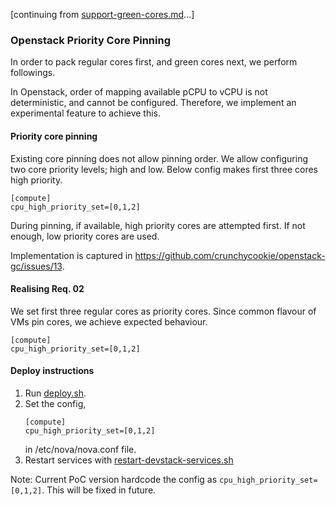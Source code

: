 [continuing from [support-green-cores.md](readme)...]
### Openstack Priority Core Pinning

In order to pack regular cores first, and green cores next, we perform followings.

In Openstack, order of mapping available pCPU to vCPU is not deterministic, and cannot be configured. Therefore, we 
implement an experimental feature to achieve this.

#### Priority core pinning

Existing core pinning does not allow pinning order. We allow configuring two core priority levels; high and low. Below config makes first three cores high priority.

```
[compute]
cpu_high_priority_set=[0,1,2]
```
During pinning, if available, high priority cores are attempted first. If not enough, low priority cores are used.

Implementation is captured in https://github.com/crunchycookie/openstack-gc/issues/13.

#### Realising Req. 02

We set first three regular cores as priority cores. Since common flavour of VMs pin cores, we achieve expected behaviour.

```
[compute]
cpu_high_priority_set=[0,1,2]
```

#### Deploy instructions
1. Run [deploy.sh](..%2F..%2Fdeploy.sh).
2. Set the config,
    ```
    [compute]
    cpu_high_priority_set=[0,1,2]
    ```
    in /etc/nova/nova.conf file.
3. Restart services with [restart-devstack-services.sh](..%2Frestart-devstack-services.sh)

Note: Current PoC version hardcode the config as `cpu_high_priority_set=[0,1,2]`. This will be fixed in future.